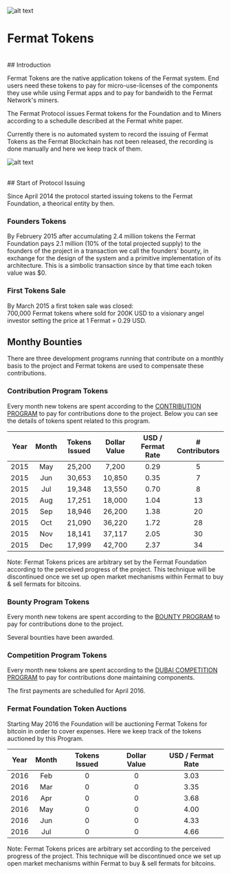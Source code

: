 ![alt text](https://github.com/bitDubai/media-kit/blob/master/MediaKit/Fermat%20Branding/Fermat%20Logotype/Fermat_Logo_3D.png "Fermat Logo")

# Fermat Tokens



<br>
## Introduction

Fermat Tokens are the native application tokens of the Fermat system. End users need these tokens to pay for micro-use-licenses of the components they use while using Fermat apps and to pay for bandwidh to the Fermat Network's miners.

The Fermat Protocol issues Fermat tokens for the Foundation and to Miners according to a schedulle described at the Fermat white paper.

Currently there is no automated system to record the issuing of Fermat Tokens as the Fermat Blockchain has not been released, the recording is done manually and here we keep track of them.

![alt text](https://github.com/bitDubai/media-kit/blob/master/MediaKit/Tokens/Fermat%20App%20Token/PerspView/HQ_1920x1080.jpg "Fermat Application Token")

<br>
## Start of Protocol Issuing

Since April 2014 the protocol started issuing tokens to the Fermat Foundation, a theorical entity by then. 

### Founders Tokens

By Februery 2015 after accumulating 2.4 million tokens the Fermat Foundation pays 2.1 million (10% of the total projected supply) to the founders of the project in a transaction we call the founders' bounty, in exchange for the design of the system and a primitive implementation of its architecture. This is a simbolic transaction since by that time each token value was $0.

### First Tokens Sale

By March 2015 a first token sale was closed: <br>
700,000 Fermat tokens where sold for 200K USD to a visionary angel investor setting the price at 1 Fermat = 0.29 USD. 
<br>

## Monthy Bounties

There are three development programs running that contribute on a monthly basis to the project and Fermat tokens are used to compensate these contributions.

### Contribution Program Tokens

Every month new tokens are spent according to the [CONTRIBUTION PROGRAM](https://github.com/bitDubai/contribution-program) to pay for contributions done to the project. Below you can see the details of tokens spent related to this program.

| Year | Month | Tokens Issued | Dollar Value | USD / Fermat Rate | # Contributors |
|:---:|:---:|:---:|:---:|:---:|:---:|
|2015|May|25,200|7,200|0.29|5|
|2015|Jun|30,653|10,850|0.35|7|
|2015|Jul|19,348|13,550|0.70|8|
|2015|Aug|17,251|18,000|1.04|13|
|2015|Sep|18,946|26,200|1.38|20|
|2015|Oct|21,090|36,220|1.72|28|
|2015|Nov|18,141|37,117|2.05|30|
|2015|Dec|17,999|42,700|2.37|34|


Note: Fermat Tokens prices are arbitrary set by the Fermat Foundation according to the perceived progress of the project. This technique will be discontinued once we set up open market mechanisms within Fermat to buy & sell fermats for bitcoins.


### Bounty Program Tokens

Every month new tokens are spent according to the [BOUNTY PROGRAM](https://github.com/bitDubai/bounty-program) to pay for contributions done to the project.


Several bounties have been awarded.


### Competition Program Tokens

Every month new tokens are spent according to the [DUBAI COMPETITION PROGRAM](https://github.com/bitDubai/competition/tree/master/2016AUC) to pay for contributions done maintaining components.


The first payments are schedulled for April 2016.

### Fermat Foundation Token Auctions

Starting May 2016 the Foundation will be auctioning Fermat Tokens for bitcoin in order to cover expenses. Here we keep track of the tokens auctioned by this Program.

| Year | Month | Tokens Issued | Dollar Value | USD / Fermat Rate | 
|:---:|:---:|:---:|:---:|:---:|
|2016|Feb|0|0|3.03|
|2016|Mar|0|0|3.35|
|2016|Apr|0|0|3.68|
|2016|May|0|0|4.00|
|2016|Jun|0|0|4.33|
|2016|Jul|0|0|4.66|

Note: Fermat Tokens prices are arbitrary set according to the perceived progress of the project. This technique will be discontinued once we set up open market mechanisms within Fermat to buy & sell fermats for bitcoins.
